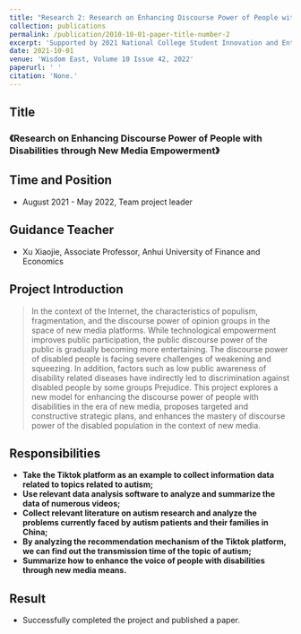 ```yaml
---
title: "Research 2: Research on Enhancing Discourse Power of People with Disabilities through New Media Empowerment"
collection: publications
permalink: /publication/2010-10-01-paper-title-number-2
excerpt: 'Supported by 2021 National College Student Innovation and Entrepreneurship Training Program Project'
date: 2021-10-01
venue: 'Wisdom East, Volume 10 Issue 42, 2022'
paperurl: ' '
citation: 'None.'
---
```

## Title

### 《Research on Enhancing Discourse Power of People with Disabilities through New Media Empowerment》

## Time and Position
* August 2021 - May 2022, Team project leader

## Guidance Teacher
* Xu Xiaojie, Associate Professor, Anhui University of Finance and Economics

## Project Introduction

> In the context of the Internet, the characteristics of populism, fragmentation, and the discourse power of opinion groups in the space of new media platforms. While technological empowerment improves public participation, the public discourse power of the public is gradually becoming more entertaining. The discourse power of disabled people is facing severe challenges of weakening and squeezing. In addition, factors such as low public awareness of disability related diseases have indirectly led to discrimination against disabled people by some groups Prejudice. This project explores a new model for enhancing the discourse power of people with disabilities in the era of new media, proposes targeted and constructive strategic plans, and enhances the mastery of discourse power of the disabled population in the context of new media.

## Responsibilities

* **Take the Tiktok platform as an example to collect information data related to topics related to autism;**
* **Use relevant data analysis software to analyze and summarize the data of numerous videos;**
* **Collect relevant literature on autism research and analyze the problems currently faced by autism patients and their families in China;**
* **By analyzing the recommendation mechanism of the Tiktok platform, we can find out the transmission time of the topic of autism;**
* **Summarize how to enhance the voice of people with disabilities through new media means.**

## Result

* Successfully completed the project and published a paper.

